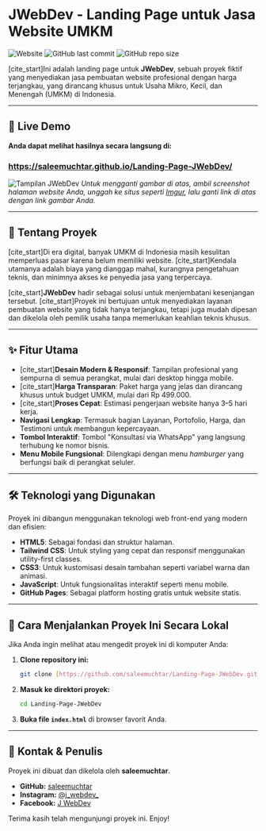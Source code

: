 # JWebDev - Landing Page untuk Jasa Website UMKM

![Website](https://img.shields.io/website?url=https%3A%2F%2Fsaleemuchtar.github.io%2FLanding-Page-JWebDev%2F&up_message=online&down_message=offline&label=Status)
![GitHub last commit](https://img.shields.io/github/last-commit/saleemuchtar/Landing-Page-JWebDev)
![GitHub repo size](https://img.shields.io/github/repo-size/saleemuchtar/Landing-Page-JWebDev)

[cite_start]Ini adalah landing page untuk **JWebDev**, sebuah proyek fiktif yang menyediakan jasa pembuatan website profesional dengan harga terjangkau, yang dirancang khusus untuk Usaha Mikro, Kecil, dan Menengah (UMKM) di Indonesia. 

---

## 🚀 Live Demo

**Anda dapat melihat hasilnya secara langsung di:**
### **https://saleemuchtar.github.io/Landing-Page-JWebDev/**

![Tampilan JWebDev](https://i.imgur.com/rN5gX2c.png)
*Untuk mengganti gambar di atas, ambil screenshot halaman website Anda, unggah ke situs seperti [Imgur](https://imgur.com/upload), lalu ganti link di atas dengan link gambar Anda.*

---

## 📖 Tentang Proyek

[cite_start]Di era digital, banyak UMKM di Indonesia masih kesulitan memperluas pasar karena belum memiliki website.  [cite_start]Kendala utamanya adalah biaya yang dianggap mahal, kurangnya pengetahuan teknis, dan minimnya akses ke penyedia jasa yang terpercaya. 

[cite_start]**JWebDev** hadir sebagai solusi untuk menjembatani kesenjangan tersebut.  [cite_start]Proyek ini bertujuan untuk menyediakan layanan pembuatan website yang tidak hanya terjangkau, tetapi juga mudah dipesan dan dikelola oleh pemilik usaha tanpa memerlukan keahlian teknis khusus. 

---

## ✨ Fitur Utama

-   [cite_start]**Desain Modern & Responsif**: Tampilan profesional yang sempurna di semua perangkat, mulai dari desktop hingga mobile. 
-   [cite_start]**Harga Transparan**: Paket harga yang jelas dan dirancang khusus untuk budget UMKM, mulai dari Rp 499.000. 
-   [cite_start]**Proses Cepat**: Estimasi pengerjaan website hanya 3–5 hari kerja. 
-   **Navigasi Lengkap**: Termasuk bagian Layanan, Portofolio, Harga, dan Testimoni untuk membangun kepercayaan.
-   **Tombol Interaktif**: Tombol "Konsultasi via WhatsApp" yang langsung terhubung ke nomor bisnis.
-   **Menu Mobile Fungsional**: Dilengkapi dengan menu *hamburger* yang berfungsi baik di perangkat seluler.

---

## 🛠️ Teknologi yang Digunakan

Proyek ini dibangun menggunakan teknologi web front-end yang modern dan efisien:

-   **HTML5**: Sebagai fondasi dan struktur halaman.
-   **Tailwind CSS**: Untuk styling yang cepat dan responsif menggunakan utility-first classes.
-   **CSS3**: Untuk kustomisasi desain tambahan seperti variabel warna dan animasi.
-   **JavaScript**: Untuk fungsionalitas interaktif seperti menu mobile.
-   **GitHub Pages**: Sebagai platform hosting gratis untuk website statis.

---

## 📂 Cara Menjalankan Proyek Ini Secara Lokal

Jika Anda ingin melihat atau mengedit proyek ini di komputer Anda:

1.  **Clone repository ini:**
    ```sh
    git clone [https://github.com/saleemuchtar/Landing-Page-JWebDev.git](https://github.com/saleemuchtar/Landing-Page-JWebDev.git)
    ```
2.  **Masuk ke direktori proyek:**
    ```sh
    cd Landing-Page-JWebDev
    ```
3.  **Buka file `index.html`** di browser favorit Anda.

---

## 👤 Kontak & Penulis

Proyek ini dibuat dan dikelola oleh **saleemuchtar**.

-   **GitHub:** [saleemuchtar](https://github.com/saleemuchtar)
-   **Instagram:** [@j_webdev_](https://www.instagram.com/j_webdev_?igsh=MW15eHo2bjdxejQxdw%3D%3D&utm_source=qr)
-   **Facebook:** [J WebDev](https://www.facebook.com/share/18ifhbNsZh/?mibextid=wwXIfr)

Terima kasih telah mengunjungi proyek ini. Enjoy!
